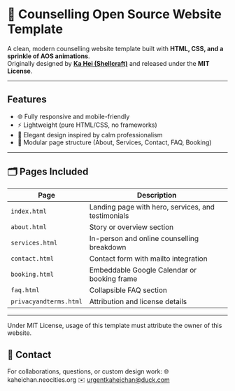 # 🌊 Counselling Open Source Website Template

A clean, modern counselling website template built with **HTML, CSS, and a sprinkle of AOS animations**.  
Originally designed by **[Ka Hei (Shellcraft)](https://kaheichan.neocities.org)** and released under the **MIT License**.

---

## Features
- 🌐 Fully responsive and mobile-friendly  
- ⚡ Lightweight (pure HTML/CSS, no frameworks)  
- 🎨 Elegant design inspired by calm professionalism  
- 🧩 Modular page structure (About, Services, Contact, FAQ, Booking)  

---

## 🗂️ Pages Included
| Page | Description |
|------|--------------|
| `index.html` | Landing page with hero, services, and testimonials |
| `about.html` | Story or overview section |
| `services.html` | In-person and online counselling breakdown |
| `contact.html` | Contact form with mailto integration |
| `booking.html` | Embeddable Google Calendar or booking frame |
| `faq.html` | Collapsible FAQ section |
| `privacyandterms.html` | Attribution and license details |

--- 
Under MIT License, usage of this template must attribute the owner of this website.

## 💬 Contact

For collaborations, questions, or custom design work:
🌐 kaheichan.neocities.org
✉️ urgentkaheichan@duck.com
